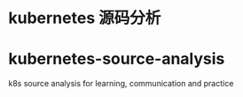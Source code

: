 kubernetes 源码分析
=================================================================
# kubernetes-source-analysis
k8s source analysis for learning, communication and practice
